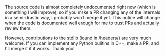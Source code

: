 The source code is almost completely undocumented right now (which is something I will improve), so if you make a PR 
changing any of the internals in a semi-drastic way, I probably won't merge it yet. This notice will change when the
code is documented well enough for me to trust PRs and actually review them.

However, contributions to the stdlib (found in /headers/) are very much welcome. If you can implement any Python 
builtins in C++, make a PR, and I'll merge it if it works. Thank you!
